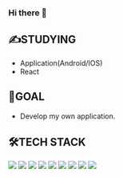 ### Hi there 👋  

## ✍STUDYING  
- Application(Android/IOS)
- React
  
## 🎈GOAL  
- Develop my own application.

## 🛠TECH STACK  
<img src = "https://img.shields.io/badge/-Java-007396?style=flat&logo=Java"/> <img src = "https://img.shields.io/badge/-Visual Studio-5C2D91?style=flat&logo=Visual Studio"/> <img src = "https://img.shields.io/badge/-C++-000000?logo=c%2B%2B&style=flat"/> <img src = "https://img.shields.io/badge/-Unity-FFFFFF?style=flat&logo=Unity"/> <img src = "http://img.shields.io/badge/-C%23-000000?logo=Csharp&style=flat"/> <img src = "https://img.shields.io/badge/-Python-3776AB?style=flat&logo=Python"/> <img src = "https://img.shields.io/badge/-Adobe Photoshop-31A8FF?style=flat&logo=Adobe Photoshop"/> <img src = "https://img.shields.io/badge/-Adobe Illustrator-FF9A00?style=flat&logo=Adobe Illustrator"/> <img src = "https://img.shields.io/badge/-Adobe Premiere Pro-9999FF?style=flat&logo=Adobe Premiere Pro"/>
